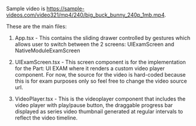 Sample video is https://sample-videos.com/video321/mp4/240/big_buck_bunny_240p_1mb.mp4.

These are the main files:
1. App.tsx - This contains the sliding drawer controlled by gestures which allows user to switch between the 2 screens: UIExamScreen and NativeModuleExamScreen
   
2. UIExamScreen.tsx - This screen component is for the implementation for the Part: UI EXAM where it renders a custom video player component. For now, the source for the video is hard-coded because this is for exam purposes only so feel free to change the video source url.
   
3. VideoPlayer.tsx - This is the videoplayer component that includes the video player with play/pause button, the draggable progress bar displayed as series video thumbnail generated at regular intervals to reflect the video timeline. 
